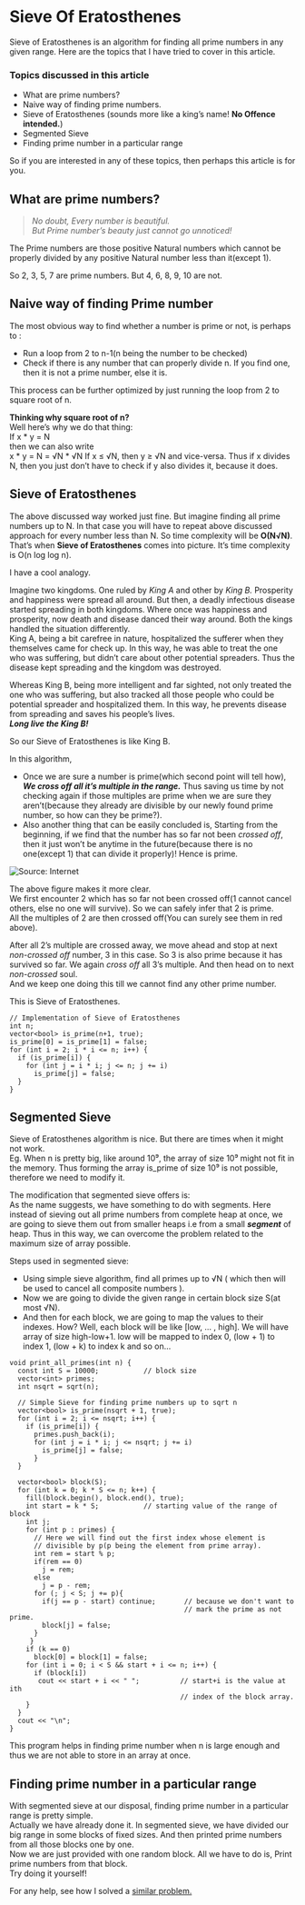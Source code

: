 # Sieve Of Eratosthenes

Sieve of Eratosthenes is an algorithm for finding all prime numbers in any given range. Here are the topics that I have tried to cover in this article.

### Topics discussed in this article <a id="a635"></a>

* What are prime numbers?
* Naive way of finding prime numbers.
* Sieve of Eratosthenes \(sounds more like a king’s name! **No Offence intended.**\)
* Segmented Sieve
* Finding prime number in a particular range

So if you are interested in any of these topics, then perhaps this article is for you.

## What are prime numbers? <a id="5f64"></a>

> _No doubt, Every number is beautiful.  
> But Prime number’s beauty just cannot go unnoticed!_

The Prime numbers are those positive Natural numbers which cannot be properly divided by any positive Natural number less than it\(except 1\).

So 2, 3, 5, 7 are prime numbers. But 4, 6, 8, 9, 10 are not.

## Naive way of finding Prime number <a id="8898"></a>

The most obvious way to find whether a number is prime or not, is perhaps to :

* Run a loop from 2 to n-1\(n being the number to be checked\)
* Check if there is any number that can properly divide n. If you find one, then it is not a prime number, else it is.

This process can be further optimized by just running the loop from 2 to square root of n.

**Thinking why square root of n?**  
Well here’s why we do that thing:  
If x \* y = N  
then we can also write  
x \* y = N = √N \* √N  If x ≤ √N, then y ≥ √N and vice-versa. Thus if x divides N, then you just don’t have to check if y also divides it, because it does.

## Sieve of Eratosthenes <a id="b4d7"></a>

The above discussed way worked just fine. But imagine finding all prime numbers up to N. In that case you will have to repeat above discussed approach for every number less than N. So time complexity will be **O\(N√N\)**.  
That’s when **Sieve of Eratosthenes** comes into picture. It’s time complexity is O\(n log log n\).

I have a cool analogy.

Imagine two kingdoms. One ruled by _King A_ and other by _King B._ Prosperity and happiness were spread all around. But then, a deadly infectious disease started spreading in both kingdoms. Where once was happiness and prosperity, now death and disease danced their way around. Both the kings handled the situation differently.  
King A, being a bit carefree in nature, hospitalized the sufferer when they themselves came for check up. In this way, he was able to treat the one who was suffering, but didn’t care about other potential spreaders. Thus the disease kept spreading and the kingdom was destroyed.

Whereas King B, being more intelligent and far sighted, not only treated the one who was suffering, but also tracked all those people who could be potential spreader and hospitalized them. In this way, he prevents disease from spreading and saves his people’s lives.  
_**Long live the King B!**_

So our Sieve of Eratosthenes is like King B.

In this algorithm,

* Once we are sure a number is prime\(which second point will tell how\), _**We cross off all it’s multiple in the range.**_ Thus saving us time by not checking again if those multiples are prime when we are sure they aren’t\(because they already are divisible by our newly found prime number, so how can they be prime?\).
* Also another thing that can be easily concluded is, Starting from the beginning, if we find that the number has so far not been _crossed off_, then it just won’t be anytime in the future\(because there is no one\(except 1\) that can divide it properly\)! Hence is prime.

![Source: Internet](https://miro.medium.com/max/1750/0*auO27notXYgAZXUP.gif)

The above figure makes it more clear.  
We first encounter 2 which has so far not been crossed off\(1 cannot cancel others, else no one will survive\). So we can safely infer that 2 is prime.  
All the multiples of 2 are then crossed off\(You can surely see them in red above\).

After all 2’s multiple are crossed away, we move ahead and stop at next _non-crossed off_ number, 3 in this case. So 3 is also prime because it has survived so far. We again _cross off_ all 3’s multiple. And then head on to next _non-crossed_ soul.  
And we keep one doing this till we cannot find any other prime number.

This is Sieve of Eratosthenes.

```text
// Implementation of Sieve of Eratosthenes
int n;
vector<bool> is_prime(n+1, true); 
is_prime[0] = is_prime[1] = false; 
for (int i = 2; i * i <= n; i++) { 
  if (is_prime[i]) { 
    for (int j = i * i; j <= n; j += i) 
      is_prime[j] = false; 
  } 
}
```

## Segmented Sieve <a id="1232"></a>

Sieve of Eratosthenes algorithm is nice. But there are times when it might not work.  
Eg. When n is pretty big, like around 10⁹, the array of size 10⁹ might not fit in the memory. Thus forming the array is\_prime of size 10⁹ is not possible, therefore we need to modify it.

The modification that segmented sieve offers is:  
As the name suggests, we have something to do with segments. Here instead of sieving out all prime numbers from complete heap at once, we are going to sieve them out from smaller heaps i.e from a small _**segment**_ of heap. Thus in this way, we can overcome the problem related to the maximum size of array possible.

Steps used in segmented sieve:

* Using simple sieve algorithm, find all primes up to √N \( which then will be used to cancel all composite numbers \).
* Now we are going to divide the given range in certain block size S\(at most √N\).
* And then for each block, we are going to map the values to their indexes. How? Well, each block will be like \[low, … , high\]. We will have array of size high-low+1. low will be mapped to index 0, \(low + 1\) to index 1, \(low + k\) to index k and so on…

```text
void print_all_primes(int n) { 
  const int S = 10000;           // block size
  vector<int> primes; 
  int nsqrt = sqrt(n);

  // Simple Sieve for finding prime numbers up to sqrt n
  vector<bool> is_prime(nsqrt + 1, true); 
  for (int i = 2; i <= nsqrt; i++) { 
    if (is_prime[i]) { 
      primes.push_back(i); 
      for (int j = i * i; j <= nsqrt; j += i) 
        is_prime[j] = false; 
      } 
  } 

  vector<bool> block(S); 
  for (int k = 0; k * S <= n; k++) { 
    fill(block.begin(), block.end(), true); 
    int start = k * S;           // starting value of the range of block
    int j;
    for (int p : primes) {      
      // Here we will find out the first index whose element is 
      // divisible by p(p being the element from prime array).
      int rem = start % p;
      if(rem == 0)
        j = rem;
      else 
        j = p - rem;
      for (; j < S; j += p){
        if(j == p - start) continue;       // because we don't want to 
                                           // mark the prime as not prime. 
        block[j] = false;
      }
     } 
    if (k == 0) 
      block[0] = block[1] = false; 
    for (int i = 0; i < S && start + i <= n; i++) { 
      if (block[i]) 
       cout << start + i << " ";          // start+i is the value at ith 
                                          // index of the block array. 
    } 
  } 
  cout << "\n";
}
```

This program helps in finding prime number when n is large enough and thus we are not able to store in an array at once.

## Finding prime number in a particular range <a id="a360"></a>

With segmented sieve at our disposal, finding prime number in a particular range is pretty simple.  
Actually we have already done it. In segmented sieve, we have divided our big range in some blocks of fixed sizes. And then printed prime numbers from all those blocks one by one.  
Now we are just provided with one random block. All we have to do is, Print prime numbers from that block.  
Try doing it yourself!

For any help, see how I solved a [similar problem.](https://github.com/palak001/CP-solutions/blob/master/spoj/2.PRIME1.cpp)

